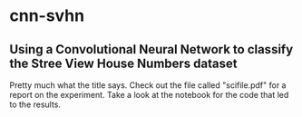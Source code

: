 # cnn-svhn
## Using a Convolutional Neural Network to classify the Stree View House Numbers dataset
Pretty much what the title says. Check out the file called "scifile.pdf" for a report on the experiment. Take a look at the notebook for the code that led to the results.
